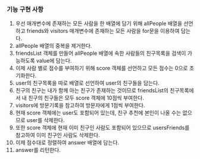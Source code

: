 ### 기능 구현 사항

1. 우선 매개변수에 존재하는 모든 사람을 한 배열에 담기 위해 allPeople 배열을 선언하고 friends와 visitors 매개변수에 존재하는 모든 사람을 for문을 이용하여 담는다.
2. allPeople 배열의 중복을 제거한다.
3. friendsList 객체를 만들어 allPeople 배열에 속한 사람들의 친구목록을 검색이 가능하도록 value에 담는다.
4. 이제 사람 별로 점수를 부여하기 위해 score 객체를 선언하고 모든 점수는 0으로 초기화한다.
5. user의 친구목록을 따로 배열로 선언하여 user의 친구들을 담는다.
6. 친구의 친구는 내가 함께 아는 친구가 존재하는 것이므로 friendsList의 친구목록에서 내 친구의 친구들은 모두 score 객체에 10점씩 부여한다.
7. visitors에 방문기록을 참고하여 방문자에게 1점씩 부여한다.
8. 현재 score 객체에는 user도 포함되어 있는데, 친구 추천에 본인이 나올 수는 없으므로 user를 삭제한다.
9. 또한 score 객체에 현재 이미 친구인 사람도 포함되어 있으므로 usersFriends를 참고하여 이미 친구인 사람도 삭제한다.
10. 이제 점수대로 정렬하여 answer 배열에 담는다.
11. answer를 리턴한다.